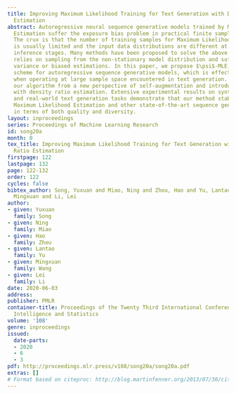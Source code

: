 ```yaml
---
title: Improving Maximum Likelihood Training for Text Generation with Density Ratio
  Estimation
abstract: Autoregressive neural sequence generative models trained by Maximum Likelihood
  Estimation suffer the exposure bias problem in practical finite sample scenarios.
  The crux is that the number of training samples for Maximum Likelihood Estimation
  is usually limited and the input data distributions are different at training and
  inference stages. Many methods have been proposed to solve the above problem, which
  relies on sampling from the non-stationary model distribution and suffers from high
  variance or biased estimations. In this paper, we propose $\psi$-MLE, a new training
  scheme for autoregressive sequence generative models, which is effective and stable
  when operating at large sample space encountered in text generation.  We derive
  our algorithm from a new perspective of self-augmentation and introduce bias correction
  with density ratio estimation. Extensive experimental results on synthetic data
  and real-world text generation tasks demonstrate that our method stably outperforms
  Maximum Likelihood Estimation and other state-of-the-art sequence generative models
  in terms of both quality and diversity.
layout: inproceedings
series: Proceedings of Machine Learning Research
id: song20a
month: 0
tex_title: Improving Maximum Likelihood Training for Text Generation with Density
  Ratio Estimation
firstpage: 122
lastpage: 132
page: 122-132
order: 122
cycles: false
bibtex_author: Song, Yuxuan and Miao, Ning and Zhou, Hao and Yu, Lantao and Wang,
  Mingxuan and Li, Lei
author:
- given: Yuxuan
  family: Song
- given: Ning
  family: Miao
- given: Hao
  family: Zhou
- given: Lantao
  family: Yu
- given: Mingxuan
  family: Wang
- given: Lei
  family: Li
date: 2020-06-03
address: 
publisher: PMLR
container-title: Proceedings of the Twenty Third International Conference on Artificial
  Intelligence and Statistics
volume: '108'
genre: inproceedings
issued:
  date-parts:
  - 2020
  - 6
  - 3
pdf: http://proceedings.mlr.press/v108/song20a/song20a.pdf
extras: []
# Format based on citeproc: http://blog.martinfenner.org/2013/07/30/citeproc-yaml-for-bibliographies/
---
```

